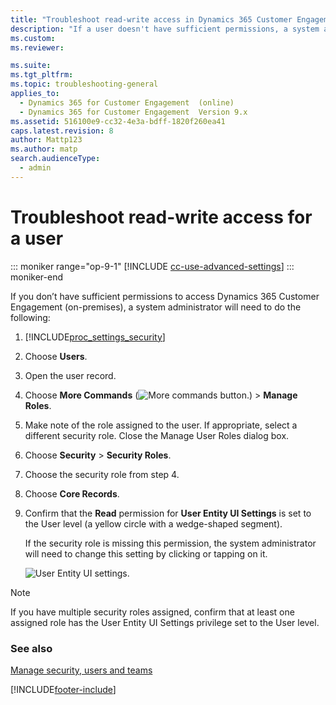 ```yaml
---
title: "Troubleshoot read-write access in Dynamics 365 Customer Engagement (on-premises)"
description: "If a user doesn't have sufficient permissions, a system administrator must follow these steps to ensure that Read permission is set for User Entity UI Settings."
ms.custom: 
ms.reviewer: 

ms.suite: 
ms.tgt_pltfrm: 
ms.topic: troubleshooting-general
applies_to: 
  - Dynamics 365 for Customer Engagement  (online)
  - Dynamics 365 for Customer Engagement  Version 9.x
ms.assetid: 516100e9-cc32-4e3a-bdff-1820f260ea41
caps.latest.revision: 8
author: Mattp123
ms.author: matp
search.audienceType: 
  - admin
---
```

# Troubleshoot read-write access for a user

::: moniker range="op-9-1"
[!INCLUDE [cc-use-advanced-settings](../includes/cc-use-advanced-settings.md)]
::: moniker-end

If you don’t have sufficient permissions to access Dynamics 365 Customer Engagement (on-premises), a system administrator will need to do the following:  
  
1. [!INCLUDE[proc_settings_security](../includes/proc-settings-security.md)]  
  
2. Choose **Users**.  
  
3. Open the user record.  
  
4. Choose **More Commands** (![More commands button.](../admin/media/not-available.gif "More commands button")) > **Manage Roles**.  
  
5. Make note of the role assigned to the user. If appropriate, select a different security role. Close the Manage User Roles dialog box.  
  
6. Choose **Security** > **Security Roles**.  
  
7. Choose the security role from step 4.  
  
8. Choose **Core Records**.  
  
9. Confirm that the **Read** permission for **User Entity UI Settings** is set to the User level (a yellow circle with a wedge-shaped segment).  
  
     If the security role is missing this permission, the system administrator will need to change this setting by clicking or tapping on it.  
  
   ![User Entity UI settings.](../admin/media/user-entity.png "User Entity UI settings")  
  
> [!NOTE]
>  If you have multiple security roles assigned, confirm that at least one assigned role has the User Entity UI Settings privilege set to the User level.  
  
### See also  
 [Manage security, users and teams](../admin/manage-security-users-and-teams.md)


[!INCLUDE[footer-include](../../../includes/footer-banner.md)]
